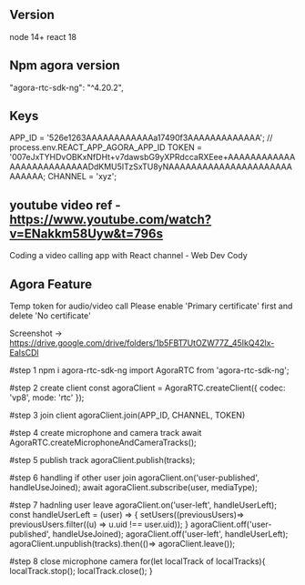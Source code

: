 ## Version
node 14+
react 18

## Npm agora version
"agora-rtc-sdk-ng": "^4.20.2",

## Keys
APP_ID = '526e1263AAAAAAAAAAAAa17490f3AAAAAAAAAAAAA'; // process.env.REACT_APP_AGORA_APP_ID
TOKEN = '007eJxTYHDvOBKxNfDHt+v7dawsbG9yXPRdccaRXEee+AAAAAAAAAAAAAAAAAAAAAAAAAADdKMU5ITzSxTU8yNAAAAAAAAAAAAAAAAAAAAAAAAAAAA;
CHANNEL = 'xyz';

## youtube video ref - https://www.youtube.com/watch?v=ENakkm58Uyw&t=796s 
Coding a video calling app with React
channel - Web Dev Cody


## Agora Feature
Temp token for audio/video call
Please enable 'Primary certificate' first and delete 'No certificate'

Screenshot -> https://drive.google.com/drive/folders/1b5FBT7UtOZW77Z_45IkQ42lx-EaIsCDl


#step 1
npm i agora-rtc-sdk-ng
import AgoraRTC from 'agora-rtc-sdk-ng';

#step 2
create client
const agoraClient = AgoraRTC.createClient({ codec: 'vp8', mode: 'rtc' });

#step 3
join client
agoraClient.join(APP_ID, CHANNEL, TOKEN)

#step 4
create microphone and camera track
await AgoraRTC.createMicrophoneAndCameraTracks();

#step 5
publish track 
agoraClient.publish(tracks);

#step 6
handling if other user join
agoraClient.on('user-published', handleUseJoined);
await agoraClient.subscribe(user, mediaType);

#step 7 
hadnling user leave
agoraClient.on('user-left', handleUserLeft);
const handleUserLeft = (user) => {
    setUsers((previousUsers)=> previousUsers.filter((u) => u.uid !== user.uid));
}
 agoraClient.off('user-published', handleUseJoined);
agoraClient.off('user-left', handleUserLeft);
agoraClient.unpublish(tracks).then(()=> agoraClient.leave());


#step 8
close microphone camera
for(let localTrack of localTracks){
    localTrack.stop();
    localTrack.close();
}




